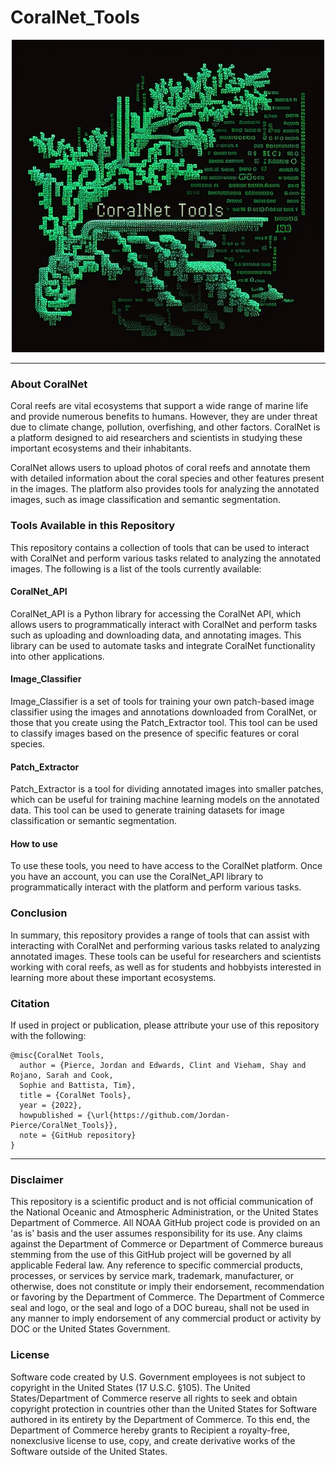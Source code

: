 # CoralNet_Tools  


<p align="center">
  <img src="./Figures/CoralNet_Tools_Logo.png" alt="CoralNet_Tools_Logo">
</p>

---

### **About CoralNet**
Coral reefs are vital ecosystems that support a wide range of marine life and provide numerous 
benefits to humans. However, they are under threat due to climate change, pollution, overfishing, 
and other factors. CoralNet is a platform designed to aid researchers and scientists in studying 
these important ecosystems and their inhabitants.

CoralNet allows users to upload photos of coral reefs and annotate them with detailed information 
about the coral species and other features present in the images. The platform also provides tools 
for analyzing the annotated images, such as image classification and semantic segmentation.

### **Tools Available in this Repository**
This repository contains a collection of tools that can be used to interact with CoralNet and 
perform various tasks related to analyzing the annotated images. The following is a list of the 
tools currently available:

#### **CoralNet_API**
CoralNet_API is a Python library for accessing the CoralNet API, which allows users to 
programmatically interact with CoralNet and perform tasks such as uploading and downloading data, 
and annotating images. This library can be used to automate tasks and integrate CoralNet 
functionality into other applications.

#### **Image_Classifier**
Image_Classifier is a set of tools for training your own patch-based image classifier using the 
images and annotations downloaded from CoralNet, or those that you create using the Patch_Extractor 
tool. This tool can be used to classify images based on the presence of specific features or coral
species.

#### **Patch_Extractor**
Patch_Extractor is a tool for dividing annotated images into smaller patches, which can be useful 
for training machine learning models on the annotated data. This tool can be used to generate 
training datasets for image classification or semantic segmentation.

#### **How to use**
To use these tools, you need to have access to the CoralNet platform. Once you have an account, 
you can use the CoralNet_API library to programmatically interact with the platform and perform 
various tasks.

### **Conclusion**
In summary, this repository provides a range of tools that can assist with interacting with 
CoralNet and performing various tasks related to analyzing annotated images. These tools can be 
useful for researchers and scientists working with coral reefs, as well as for students and
hobbyists interested in learning more about these important ecosystems.

### Citation

If used in project or publication, please attribute your use of this repository with the following:
    
```
@misc{CoralNet Tools,
  author = {Pierce, Jordan and Edwards, Clint and Vieham, Shay and Rojano, Sarah and Cook, 
  Sophie and Battista, Tim},
  title = {CoralNet Tools},
  year = {2022},
  howpublished = {\url{https://github.com/Jordan-Pierce/CoralNet_Tools}},
  note = {GitHub repository}
}
```

---

### Disclaimer

This repository is a scientific product and is not official communication of the National 
Oceanic and Atmospheric Administration, or the United States Department of Commerce. All NOAA 
GitHub project code is provided on an 'as is' basis and the user assumes responsibility for its 
use. Any claims against the Department of Commerce or Department of Commerce bureaus stemming from 
the use of this GitHub project will be governed by all applicable Federal law. Any reference to 
specific commercial products, processes, or services by service mark, trademark, manufacturer, or 
otherwise, does not constitute or imply their endorsement, recommendation or favoring by the 
Department of Commerce. The Department of Commerce seal and logo, or the seal and logo of a DOC 
bureau, shall not be used in any manner to imply endorsement of any commercial product or activity 
by DOC or the United States Government.


### License 

Software code created by U.S. Government employees is not subject to copyright in the United States 
(17 U.S.C. §105). The United States/Department of Commerce reserve all rights to seek and obtain 
copyright protection in countries other than the United States for Software authored in its 
entirety by the Department of Commerce. To this end, the Department of Commerce hereby grants to 
Recipient a royalty-free, nonexclusive license to use, copy, and create derivative works of the 
Software outside of the United States.
